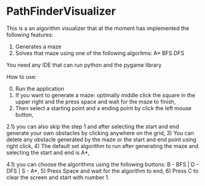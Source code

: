 # PathFinderVisualizer
This is a an algorithm visualizer that at the moment has implemented the following features:
1) Generates a maze
2) Solves that maze using one of the following algoritms: A* BFS DFS

You need any IDE that can run python and the pygame library

How to use:

0) Run the application
1) If you want to generate a maze: optimally middle click the square in the upper right and the press space and wait for the maze to finish,
2) Then select a starting point and a ending point by click the left mouse button,
   
2.1) you can also skip the step 1 and after selecting the start and end generate your own obstacles by clicking anywhere on the grid,
3) You can delete any obstacle generated by the maze or the start and end point using right click,
4) The default set algorithm to run after generating the maze and selecting the start and end is A*,

4.1) you can choose the algorithms using the following buttons: B - BFS | D - DFS | S - A*,
5) Press Space and wait for the algorithm to end,
6) Press C to clear the screen and start with number 1.  
